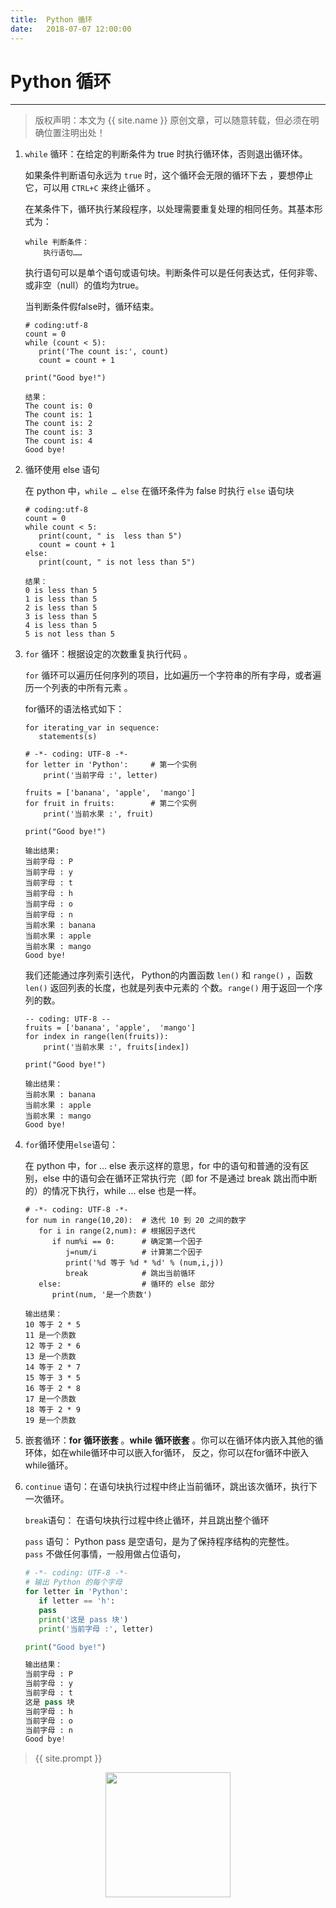 ```yaml
---           
title:  Python 循环
date:   2018-07-07 12:00:00
---
```

# Python 循环

***
> 版权声明：本文为 {{ site.name }} 原创文章，可以随意转载，但必须在明确位置注明出处！

1. `while` 循环：在给定的判断条件为 true 时执行循环体，否则退出循环体。 

    如果条件判断语句永远为 `true` 时，这个循环会无限的循环下去 ，要想停止它，可以用 `CTRL+C` 来终止循环 。

    在某条件下，循环执行某段程序，以处理需要重复处理的相同任务。其基本形式为： 

    ```
    while 判断条件：
    	执行语句……
    ```

    执行语句可以是单个语句或语句块。判断条件可以是任何表达式，任何非零、或非空（null）的值均为true。

    当判断条件假false时，循环结束。

    ```
    # coding:utf-8
    count = 0
    while (count < 5):
       print('The count is:', count)
       count = count + 1
     
    print("Good bye!")
    
    结果：
    The count is: 0
    The count is: 1
    The count is: 2
    The count is: 3
    The count is: 4
    Good bye!
    ```

2. 循环使用 else 语句

   在 python 中，`while … else` 在循环条件为 false 时执行 `else` 语句块 

   ```
   # coding:utf-8
   count = 0
   while count < 5:
      print(count, " is  less than 5")
      count = count + 1
   else:
      print(count, " is not less than 5")
      
   结果：
   0 is less than 5
   1 is less than 5
   2 is less than 5
   3 is less than 5
   4 is less than 5
   5 is not less than 5
   ```

3. `for` 循环：根据设定的次数重复执行代码 。

    `for` 循环可以遍历任何序列的项目，比如遍历一个字符串的所有字母，或者遍历一个列表的中所有元素 。

    for循环的语法格式如下：

    ```
    for iterating_var in sequence:
       statements(s)
    ```

    ```
    # -*- coding: UTF-8 -*- 
    for letter in 'Python':     # 第一个实例
    	print('当前字母 :', letter)
    	 
    fruits = ['banana', 'apple',  'mango']
    for fruit in fruits:        # 第二个实例
    	print('当前水果 :', fruit)
    	 
    print("Good bye!")
    
    输出结果:
    当前字母 : P
    当前字母 : y
    当前字母 : t
    当前字母 : h
    当前字母 : o
    当前字母 : n
    当前水果 : banana
    当前水果 : apple
    当前水果 : mango
    Good bye!
    ```

    我们还能通过序列索引迭代， Python的内置函数 `len()` 和                                 `range()` ，函数 `len()` 返回列表的长度，也就是列表中元素的       个数。`range()` 用于返回一个序列的数。

    ```
    -- coding: UTF-8 --
    fruits = ['banana', 'apple',  'mango']
    for index in range(len(fruits)):
    	print('当前水果 :', fruits[index])
    
    print("Good bye!")
    
    输出结果：
    当前水果 : banana
    当前水果 : apple
    当前水果 : mango
    Good bye!
    ```

4. `for`循环使用`else`语句：

   在 python 中，for … else 表示这样的意思，for 中的语句和普通的没有区别，else 中的语句会在循环正常执行完（即 for 不是通过 break 跳出而中断的）的情况下执行，while … else 也是一样。 

   ```
   # -*- coding: UTF-8 -*- 
   for num in range(10,20):  # 迭代 10 到 20 之间的数字
      for i in range(2,num): # 根据因子迭代
         if num%i == 0:      # 确定第一个因子
            j=num/i          # 计算第二个因子
            print('%d 等于 %d * %d' % (num,i,j))
            break            # 跳出当前循环
      else:                  # 循环的 else 部分
         print(num, '是一个质数')
         
   输出结果：
   10 等于 2 * 5
   11 是一个质数
   12 等于 2 * 6
   13 是一个质数
   14 等于 2 * 7
   15 等于 3 * 5
   16 等于 2 * 8
   17 是一个质数
   18 等于 2 * 9
   19 是一个质数
   ```

5. 嵌套循环：**for 循环嵌套** 。**while 循环嵌套** 。你可以在循环体内嵌入其他的循环体，如在while循环中可以嵌入for循环， 反之，你可以在for循环中嵌入while循环。 

6. `continue` 语句：在语句块执行过程中终止当前循环，跳出该次循环，执行下一次循环。 

   `break`语句： 在语句块执行过程中终止循环，并且跳出整个循环 

   `pass` 语句：  Python pass 是空语句，是为了保持程序结构的完整性。` pass` 不做任何事情，一般用做占位语句，

   ```python   
   # -*- coding: UTF-8 -*- 
   # 输出 Python 的每个字母
   for letter in 'Python':
      if letter == 'h':
   	  pass
   	  print('这是 pass 块')
      print('当前字母 :', letter)
   
   print("Good bye!")
   
   输出结果：
   当前字母 : P
   当前字母 : y
   当前字母 : t
   这是 pass 块
   当前字母 : h
   当前字母 : o
   当前字母 : n
   Good bye!
   ```

> {{ site.prompt }}

<div  align="center">
<img src="https://rengui520.github.io/images/wechart.jpg" width = "200" height = "200"/>